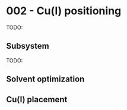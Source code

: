 # 002 - Cu(I) positioning

TODO:

## Subsystem

TODO:

<div id="subsystem-initial-view" class="mol-container"></div>
<script>
var uri = './structures/01-initial/subsystem.xyz';
jQuery.ajax( uri, {
    success: function(data) {
        // https://3dmol.org/doc/GLViewer.html
        let viewer = $3Dmol.createViewer(
            document.querySelector('#subsystem-initial-view'),
            { backgroundAlpha: '0.0' }
        );
        viewer.addModel( data, 'xyz' );
        viewer.setStyle({}, {stick: {}});
        viewer.setView([ -41.294419203821676, -35.5929660191083, -35.54826140127385, 87.78780484222388, -0.23736539886223026, 0.34657018820359475, -0.7530590848177492, -0.5064077278685156 ]);
        viewer.render();
    },
    error: function(hdr, status, err) {
        console.error( "Failed to load PDB " + uri + ": " + err );
    },
});
</script>

## Solvent optimization

<div id="geo-opt-solv-view" class="mol-container"></div>
<script>
var uri = './calculations/01-solvent-opt/xtbopt.log';
jQuery.ajax( uri, {
    success: function(data) {
        // https://3dmol.org/doc/GLViewer.html
        let viewer = $3Dmol.createViewer(
            document.querySelector('#geo-opt-solv-view'),
            { backgroundAlpha: '0.0' }
        );
        viewer.addModelsAsFrames(data, "xyz");
        viewer.animate({interval: 150, loop: "forward", reps: 0});
        viewer.setStyle({}, {stick: {}});
        viewer.setView([ -41.294419203821676, -35.5929660191083, -35.54826140127385, 87.78780484222388, -0.23736539886223026, 0.34657018820359475, -0.7530590848177492, -0.5064077278685156 ]);
        viewer.render();
    },
    error: function(hdr, status, err) {
        console.error( "Failed to load " + uri + ": " + err );
    },
});
</script>

## Cu(I) placement

<div id="copper-placement-view" class="mol-container"></div>
<script>
var uri = './calculations/02-dock-copper/xtbopt.log';
jQuery.ajax( uri, {
    success: function(data) {
        // https://3dmol.org/doc/GLViewer.html
        let viewer = $3Dmol.createViewer(
            document.querySelector('#copper-placement-view'),
            { backgroundAlpha: '0.0' }
        );
        viewer.addModelsAsFrames(data, "xyz");
        viewer.animate({interval: 150, loop: "forward", reps: 0});
        viewer.setStyle({}, {stick: {}});
        viewer.setStyle({elem: "Cu"}, {sphere: {radius: 0.9}});
        viewer.setView([ -47.37641165022477, -34.81989291611326, -34.415538199484196, 107.15776591487352, -0.17350995400483246, 0.18953312050907078, -0.7973543906475701, -0.5460745991221131 ]);
        viewer.render();
    },
    error: function(hdr, status, err) {
        console.error( "Failed to load " + uri + ": " + err );
    },
});
</script>
